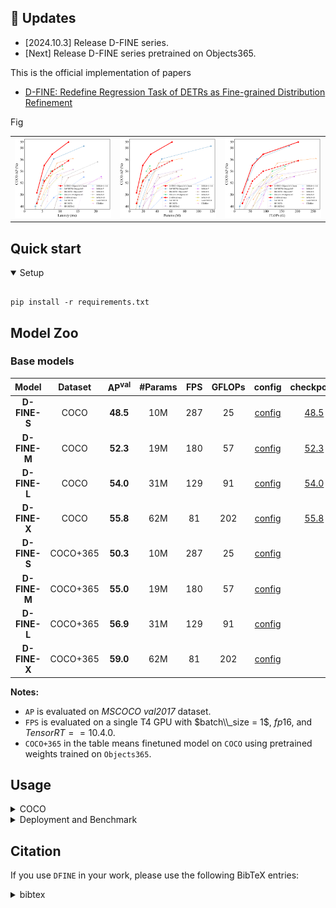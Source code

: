 ## 🚀 Updates
- \[2024.10.3\] Release D-FINE series.
- \[Next\] Release D-FINE series pretrained on Objects365.


This is the official implementation of papers 
- [D-FINE: Redefine Regression Task of DETRs as Fine-grained Distribution Refinement](https://arxiv.org/abs/xxxxxx)

<summary>Fig</summary>

<table><tr>
<td><img src=https://github.com/Peterande/storage/blob/main/latency.png border=0 width=333></td>
<td><img src=https://github.com/Peterande/storage/blob/main/params.png border=0 width=333></td>
<td><img src=https://github.com/Peterande/storage/blob/main/flops.png border=0 width=333></td>
</tr></table>

## Quick start

<details open>
<summary>Setup</summary>

```shell

pip install -r requirements.txt
```

## Model Zoo

### Base models
| Model | Dataset | AP<sup>val</sup> | #Params | FPS | GFLOPs | config | checkpoint |
| :---: | :---: | :---: |  :---: | :---: | :---: | :---: | :---: |
**D-FINE-S** | COCO | **48.5** |  10M | 287 | 25 | [config](./configs/dfine/dfine_hgnetv2_s_coco.yml) | [48.5](https://github.com/Peterande/storage/releases/download/dfinev1/dfine_s_coco.pth)
**D-FINE-M** | COCO | **52.3** |  19M | 180 | 57 | [config](./configs/dfine/dfine_hgnetv2_m_coco.yml) | [52.3](https://github.com/Peterande/storage/releases/download/dfinev1/dfine_m_coco.pth)
**D-FINE-L** | COCO | **54.0** |  31M | 129 | 91 | [config](./configs/dfine/dfine_hgnetv2_l_coco.yml) | [54.0](https://github.com/Peterande/storage/releases/download/dfinev1/dfine_l_coco.pth)
**D-FINE-X** | COCO | **55.8** |  62M | 81 | 202 | [config](./configs/dfine/dfine_hgnetv2_x_coco.yml) | [55.8](https://github.com/Peterande/storage/releases/download/dfinev1/dfine_x_coco.pth)
**D-FINE-S** | COCO+365 | **50.3** |  10M | 287 | 25 | [config](./configs/dfine/objects365/dfine_hgnetv2_s_obj2coco.yml) | []()
**D-FINE-M** | COCO+365 | **55.0** |  19M | 180 | 57 | [config](./configs/dfine/objects365/dfine_hgnetv2_m_obj2coco.yml) | []()
**D-FINE-L** | COCO+365 | **56.9** |  31M | 129 | 91 | [config](./configs/dfine/objects365/dfine_hgnetv2_l_obj2coco.yml) | []()
**D-FINE-X** | COCO+365 | **59.0** |  62M | 81 | 202 | [config](./configs/dfine/objects365/dfine_hgnetv2_x_obj2coco.yml) | []()

**Notes:**
- `AP` is evaluated on *MSCOCO val2017* dataset.
- `FPS` is evaluated on a single T4 GPU with $batch\\_size = 1$, $fp16$, and $TensorRT==10.4.0$.
- `COCO+365` in the table means finetuned model on `COCO` using pretrained weights trained on `Objects365`.
<!-- - `Stage 1`: AP<sup>val</sup> before tuning off advanced augmentations in the final few epochs (Objects365 AP<sup>val</sup> if dataset is `COCO+365`). \
These ckpts offering better generalization.
- `Stage 2`: Best AP<sup>val</sup> after disabling advanced augmentations in the final few epochs. (COCO AP<sup>val</sup> if dataset is `COCO+365`) -->

## Usage
<details>
<summary> COCO </summary>

<!-- <summary>1. Training </summary> -->
```shell
model=l 
```
1. Training
```shell
CUDA_VISIBLE_DEVICES=0,1,2,3 torchrun --master_port=777 --nproc_per_node=4 train.py -c configs/dfine/dfine_hgnetv2_${model}_coco.yml --use-amp --seed=0
```

<!-- <summary>2. Testing </summary> -->
2. Testing
```shell
CUDA_VISIBLE_DEVICES=0,1,2,3 torchrun --master_port=777 --nproc_per_node=4 train.py -c configs/dfine/dfine_hgnetv2_${model}_coco.yml -r model.pth --test-only
```

<!-- <summary>3. Tuning </summary> -->
3. Tuning
```shell
CUDA_VISIBLE_DEVICES=0,1,2,3 torchrun --master_port=777 --nproc_per_node=4 tools/train.py -c configs/dfine/dfine_hgnetv2_${model}_coco.yml -t model.pth --use-amp --seed=0
```
</details>

<!-- <details>
<summary> Objects365 to COCO </summary>
1. Download Objects365 from [OpenDataLab](https://opendatalab.com/OpenDataLab/Objects365/cli/main).
After decompressing the dataset, make sure to copy the contents of val/v1 and val/v2 into train/images_from_val to prepare for the next step.

```shell
/data/username/Objects365/data/train
├── images_from_val
├── images
│   ├── v1
│   │   ├── patch0
│   │   │   ├── 000000000.jpg
│   ├── v2
│   │   ├── patchx
│   │   │   ├── 000000000.jpg
├── /data/Objects365/data/train/zhiyuan_objv2_train.json
```

```shell
/data/username/Objects365/data/val
├── images
│   ├── v1
│   │   ├── patch0
│   │   │   ├── 000000000.jpg
│   ├── v2
│   │   ├── patchx
│   │   │   ├── 000000000.jpg
├── /data/Objects365/data/val/zhiyuan_objv2_val.json
```

2. Once all the files are decompressed and organized, run the remap_obj365.py script. This script will merge samples with indices between 5000 and 800000 from the validation set into the training set.
```shell
python tools/remap_obj365.py
```


3. Next, run the resize_obj365.py script to resize the dataset images that have a maximum edge length greater than 640 pixels. Make sure to use the updated JSON file created in Step 2 to read the sample data. Resize the samples in both the train and val datasets to ensure consistency.
```shell
python tools/resize_obj365.py
```

4. Training on Objects365
```shell
CUDA_VISIBLE_DEVICES=0,1,2,3,4,5,6,7 torchrun --master_port=777 --nproc_per_node=8 tools/train.py -c configs/dfine/objects365/dfine_hgnetv2_${model}_obj365.yml --use-amp --seed=0
```

5. Turning on COCO
```shell
CUDA_VISIBLE_DEVICES=0,1,2,3,4,5,6,7 torchrun --master_port=777 --nproc_per_node=8 tools/train.py -c configs/dfine/objects365/dfine_hgnetv2_${model}_obj2coco.yml --use-amp --seed=0 -t model.pth
```
</details> -->

<details>
<summary> Deployment and Benchmark </summary>

<!-- <summary>4. Export onnx </summary> -->
```shell
model=l 
```
1. Export onnx and tensorrt
```shell
python tools/export_onnx.py -c configs/dfine/dfine_hgnetv2_${model}_coco.yml -r model.pth --check
trtexec --onnx="./model.onnx" --saveEngine="./model.engine" --fp16
```

<!-- <summary>5. Inference </summary> -->
2. Inference

Support torch, onnxruntime, tensorrt and openvino, see details in *benchmark/inference*
```shell
python benchmark/inference/onnx_inf.py --onnx-file model.onnx --im-file image.jpg
python benchmark/inference/trt_inf.py --trt-file model.trt --im-file image.jpg
python benchmark/inference/torch_inf.py -c configs/dfine/dfine_hgnetv2_${model}_coco.yml -r model.pth --im-file image.jpg --device cuda:0
```

<!-- <summary>6. Benchmark </summary> -->
3. Benchmark (Params. / GFLOPs / Latency)
```shell
pip install -r benchmark/requirements.txt
python benchmark/get_info.py -c configs/dfine/dfine_hgnetv2_${model}_coco.yml
python benchmark/TRT/trt_benchmark.py --COCO_dir path/to/COCO2017 --engine_dir model.engine
```

</details>



## Citation
If you use `DFINE` in your work, please use the following BibTeX entries:

<details>
<summary> bibtex </summary>

```latex

```
</details>
